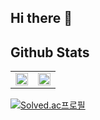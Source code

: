 ## Hi there 👋

## Github Stats

<table>
  <tr>
    <td width="50%"><img src="https://github-readme-stats.vercel.app/api?username=ctwc55&theme=algolia" width="100%"></td> 
    <td width="50%"><img src="https://github-readme-stats.vercel.app/api/top-langs/?username=ctwc55&layout=compact" width="100%"></td>
  </tr>
</table>

[![Solved.ac프로필](http://mazassumnida.wtf/api/v2/generate_badge?boj=ctwc55)](https://solved.ac/ctwc55)

<!--
**ctwc55/ctwc55** is a ✨ _special_ ✨ repository because its `README.md` (this file) appears on your GitHub profile.

Here are some ideas to get you started:

- 🔭 I’m currently working on ...
- 🌱 I’m currently learning ...
- 👯 I’m looking to collaborate on ...
- 🤔 I’m looking for help with ...
- 💬 Ask me about ...
- 📫 How to reach me: ...
- 😄 Pronouns: ...
- ⚡ Fun fact: ...
-->
